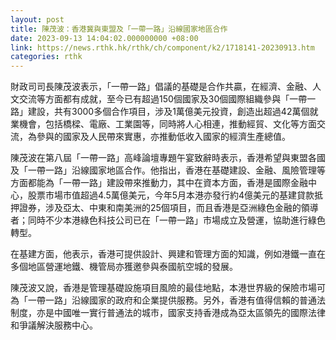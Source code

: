 ```yaml
---
layout: post
title: 陳茂波：香港冀與東盟及「一帶一路」沿線國家地區合作
date: 2023-09-13 14:04:02.000000000 +08:00
link: https://news.rthk.hk/rthk/ch/component/k2/1718141-20230913.htm
categories: rthk
---
```


財政司司長陳茂波表示，「一帶一路」倡議的基礎是合作共贏，在經濟、金融、人文交流等方面都有成就，至今已有超過150個國家及30個國際組織參與「一帶一路」建設，共有3000多個合作項目，涉及1萬億美元投資，創造出超過42萬個就業機會，包括橋樑、電廠、工業園等，同時將人心相連，推動經貿、文化等方面交流，為參與的國家及人民帶來實惠，亦推動低收入國家的經濟生產總值。

陳茂波在第八屆「一帶一路」高峰論壇專題午宴致辭時表示，香港希望與東盟各國及「一帶一路」沿線國家地區合作。他指出，香港在基礎建設、金融、風險管理等方面都能為「一帶一路」建設帶來推動力，其中在資本方面，香港是國際金融中心，股票市場市值超過4.5萬億美元，今年5月本港亦發行約4億美元的基建貸款抵押證券，涉及亞太、中東和南美洲的25個項目，而且香港是亞洲綠色金融的領導者；同時不少本港綠色科技公司已在「一帶一路」市場成立及營運，協助進行綠色轉型。

在基建方面，他表示，香港可提供設計、興建和管理方面的知識，例如港鐵一直在多個地區營運地鐵、機管局亦獲邀參與泰國航空城的發展。

陳茂波又說，香港是管理基礎設施項目風險的最佳地點，本港世界級的保險市場可為「一帶一路」沿線國家的政府和企業提供服務。另外，香港有值得信賴的普通法制度，亦是中國唯一實行普通法的城市，國家支持香港成為亞太區領先的國際法律和爭議解決服務中心。
